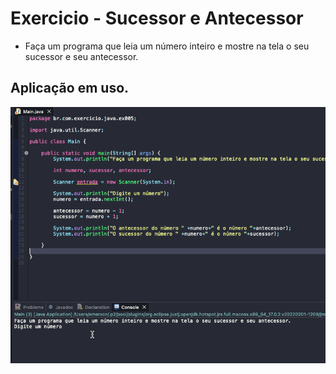 # Exercicio - Sucessor e Antecessor
- Faça um programa que leia um número inteiro e mostre na tela o seu sucessor e seu antecessor.

## Aplicação em uso.

![Gif Exercicio](./img/exercicio.gif)